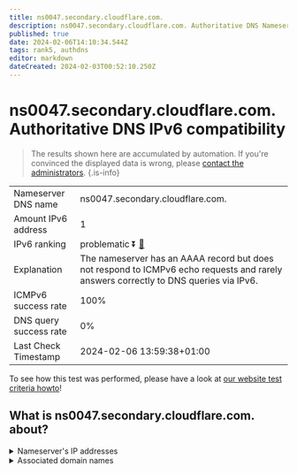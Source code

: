 ```yaml
---
title: ns0047.secondary.cloudflare.com.
description: ns0047.secondary.cloudflare.com. Authoritative DNS Nameserver IPv6 compatibility
published: true
date: 2024-02-06T14:10:34.544Z
tags: rank5, authdns
editor: markdown
dateCreated: 2024-02-03T00:52:10.250Z
---
```


# ns0047.secondary.cloudflare.com. Authoritative DNS IPv6 compatibility

> The results shown here are accumulated by automation. If you're convinced the displayed data is wrong, please [contact the administrators](/howto/chat). 
{.is-info}




|   |   |
| - | - |
| Nameserver DNS name | ns0047.secondary.cloudflare.com.
| Amount IPv6 address | 1
| IPv6 ranking | problematic :arrow_double_down: [🔗](/howto/ranking) |
| Explanation | The nameserver has an AAAA record but does not respond to ICMPv6 echo requests and rarely answers correctly to DNS queries via IPv6. |
| ICMPv6 success rate | 100%|
| DNS query success rate | 0% |
| Last Check Timestamp | 2024-02-06 13:59:38+01:00 |

To see how this test was performed, please have a look at [our website test criteria howto](/howto/testcriteria/authdns)!


## What is ns0047.secondary.cloudflare.com. about?




<details>
<summary>Nameserver's IP addresses</summary>

2606:4700:51::a29f:2030

</details>



<details>
<summary>Associated domain names</summary>

www.caixabank.com

</details>
